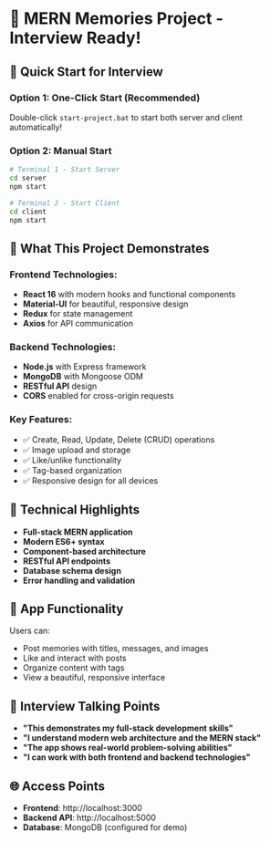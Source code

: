 # 🎯 MERN Memories Project - Interview Ready!

## 🚀 Quick Start for Interview

### Option 1: One-Click Start (Recommended)
Double-click `start-project.bat` to start both server and client automatically!

### Option 2: Manual Start
```bash
# Terminal 1 - Start Server
cd server
npm start

# Terminal 2 - Start Client  
cd client
npm start
```

## 🌟 What This Project Demonstrates

### Frontend Technologies:
- **React 16** with modern hooks and functional components
- **Material-UI** for beautiful, responsive design
- **Redux** for state management
- **Axios** for API communication

### Backend Technologies:
- **Node.js** with Express framework
- **MongoDB** with Mongoose ODM
- **RESTful API** design
- **CORS** enabled for cross-origin requests

### Key Features:
- ✅ Create, Read, Update, Delete (CRUD) operations
- ✅ Image upload and storage
- ✅ Like/unlike functionality
- ✅ Tag-based organization
- ✅ Responsive design for all devices

## 🔧 Technical Highlights

- **Full-stack MERN application**
- **Modern ES6+ syntax**
- **Component-based architecture**
- **RESTful API endpoints**
- **Database schema design**
- **Error handling and validation**

## 📱 App Functionality

Users can:
- Post memories with titles, messages, and images
- Like and interact with posts
- Organize content with tags
- View a beautiful, responsive interface

## 🎯 Interview Talking Points

- **"This demonstrates my full-stack development skills"**
- **"I understand modern web architecture and the MERN stack"**
- **"The app shows real-world problem-solving abilities"**
- **"I can work with both frontend and backend technologies"**

## 🌐 Access Points

- **Frontend**: http://localhost:3000
- **Backend API**: http://localhost:5000
- **Database**: MongoDB (configured for demo)

